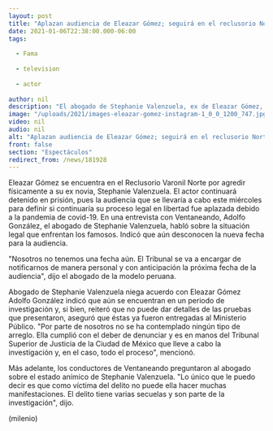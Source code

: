 ```yaml
---
layout: post
title: "Aplazan audiencia de Eleazar Gómez; seguirá en el reclusorio Norte"
date: 2021-01-06T22:38:00.000-06:00
tags:
  
  - Fama
  
  - television
  
  - actor
  
author: nil
description: "El abogado de Stephanie Valenzuela, ex de Eleazar Gómez, habló sobre la situación legal que enfrentan los famosos. "
image: "/uploads/2021/images-eleazar-gomez-instagram-1_0_0_1200_747.jpg"
video: nil
audio: nil
alt: "Aplazan audiencia de Eleazar Gómez; seguirá en el reclusorio Norte"
front: false
section: "Espectáculos"
redirect_from: /news/181928
---
```


Eleazar Gómez se encuentra en el Reclusorio Varonil Norte por agredir físicamente a su ex novia, Stephanie Valenzuela. El actor continuará detenido en prisión, pues la audiencia que se llevaría a cabo este miércoles para definir si continuaría su proceso legal en libertad fue aplazada debido a la pandemia de covid-19.  En una entrevista con Ventaneando, Adolfo González, el abogado de Stephanie Valenzuela, habló sobre la situación legal que enfrentan los famosos. Indicó que aún desconocen la nueva fecha para la audiencia. 

"Nosotros no tenemos una fecha aún. El Tribunal se va a encargar de notificarnos de manera personal y con anticipación la próxima fecha de la audiencia", dijo el abogado de la modelo peruana. 

Abogado de Stephanie Valenzuela niega acuerdo con Eleazar Gómez Adolfo González indicó que aún se encuentran en un periodo de investigación y, si bien, reiteró que no puede dar detalles de las pruebas que presentaron, aseguró que éstas ya fueron entregadas al Ministerio Público.   "Por parte de nosotros no se ha contemplado ningún tipo de arreglo. Ella cumplió con el deber de denunciar y es en manos del Tribunal Superior de Justicia de la Ciudad de México que lleve a cabo la investigación y, en el caso, todo el proceso", mencionó.  

Más adelante, los conductores de Ventaneando preguntaron al abogado sobre el estado anímico de Stephanie Valenzuela.  "Lo único que le puedo decir es que como víctima del delito no puede ella hacer muchas manifestaciones. El delito tiene varias secuelas y son parte de la investigación", dijo.  

(milenio)